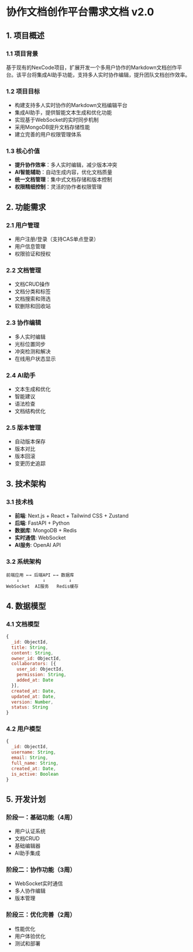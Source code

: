 # 协作文档创作平台需求文档 v2.0

## 1. 项目概述

### 1.1 项目背景
基于现有的NexCode项目，扩展开发一个多用户协作的Markdown文档创作平台。该平台将集成AI助手功能，支持多人实时协作编辑，提升团队文档创作效率。

### 1.2 项目目标
- 构建支持多人实时协作的Markdown文档编辑平台
- 集成AI助手，提供智能文本生成和优化功能
- 实现基于WebSocket的实时同步机制
- 采用MongoDB提升文档存储性能
- 建立完善的用户权限管理体系

### 1.3 核心价值
- **提升协作效率**：多人实时编辑，减少版本冲突
- **AI智能辅助**：自动生成内容，优化文档质量
- **统一文档管理**：集中式文档存储和版本控制
- **权限精细控制**：灵活的协作者权限管理

## 2. 功能需求

### 2.1 用户管理
- 用户注册/登录（支持CAS单点登录）
- 用户信息管理
- 权限验证和授权

### 2.2 文档管理
- 文档CRUD操作
- 文档分类和标签
- 文档搜索和筛选
- 软删除和回收站

### 2.3 协作编辑
- 多人实时编辑
- 光标位置同步
- 冲突检测和解决
- 在线用户状态显示

### 2.4 AI助手
- 文本生成和优化
- 智能建议
- 语法检查
- 文档结构优化

### 2.5 版本管理
- 自动版本保存
- 版本对比
- 版本回滚
- 变更历史追踪

## 3. 技术架构

### 3.1 技术栈
- **前端**: Next.js + React + Tailwind CSS + Zustand
- **后端**: FastAPI + Python
- **数据库**: MongoDB + Redis
- **实时通信**: WebSocket
- **AI服务**: OpenAI API

### 3.2 系统架构
```
前端应用 ←→ 后端API ←→ 数据库
    ↓         ↓         ↓
WebSocket  AI服务   Redis缓存
```

## 4. 数据模型

### 4.1 文档模型
```javascript
{
  _id: ObjectId,
  title: String,
  content: String,
  owner_id: ObjectId,
  collaborators: [{
    user_id: ObjectId,
    permission: String,
    added_at: Date
  }],
  created_at: Date,
  updated_at: Date,
  version: Number,
  status: String
}
```

### 4.2 用户模型
```javascript
{
  _id: ObjectId,
  username: String,
  email: String,
  full_name: String,
  created_at: Date,
  is_active: Boolean
}
```

## 5. 开发计划

### 阶段一：基础功能（4周）
- 用户认证系统
- 文档CRUD
- 基础编辑器
- AI助手集成

### 阶段二：协作功能（3周）
- WebSocket实时通信
- 多人协作编辑
- 版本管理

### 阶段三：优化完善（2周）
- 性能优化
- 用户体验优化
- 测试和部署